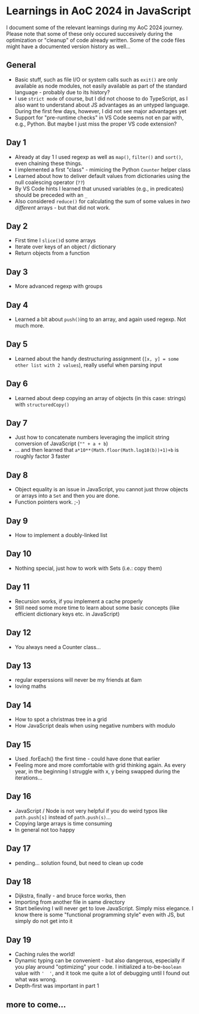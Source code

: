 # Learnings in AoC 2024 in JavaScript

I document some of the relevant learnings during my AoC 2024 journey. Please note that some of these only occured succesively during the optimization or "cleanup" of code already written. Some of the code files might have a documented version history as well...

## General

- Basic stuff, such as file I/O or system calls such as `exit()` are only available as node modules, not easily available as part of the standard language - probably due to its history?
- I use `strict mode` of course, but I did not choose to do TypeScript, as I also want to understand about JS advantages as an untyped language. During the first few days, however, I did not see major advantages yet
- Support for "pre-runtime checks" in VS Code seems not en par with, e.g., Python. But maybe I just miss the proper VS code extension?

 
## Day 1

- Already at day 1 I used regexp as well as `map()`, `filter()` and `sort()`, even chaining these things.
- I implemented a first "class" - mimicing the Python `Counter` helper class
- Learned about how to deliver default values from dictionaries using the null coalescing operator (`??`)
- By VS Code hints I learned that unused variables (e.g., in predicates) should be preceded with an `_`
- Also considered `reduce()` for calculating the sum of some values in _two different_ arrays - but that did not work.

## Day 2

- First time I `slice()`d some arrays
- Iterate over keys of an object / dictionary
- Return objects from a function

## Day 3

- More advanced regexp with groups

## Day 4

- Learned a bit about `push()`ing to an array, and again used regexp. Not much more.

## Day 5

- Learned about the handy destructuring assignment (`[x, y] = some other list with 2 values`), really useful when parsing input 

## Day 6

- Learned about deep copying an array of objects (in this case: strings) with `structuredCopy()`

## Day 7

- Just how to concatenate numbers leveraging the implicit string conversion of JavaScript (`"" + a + b`)
- ... and then learned that `a*10**(Math.floor(Math.log10(b))+1)+b` is roughly factor 3 faster

## Day 8

- Object equality is an issue in JavaScript, you cannot just throw objects or arrays into a `Set` and then you are done.
- Function pointers work. ;-)

## Day 9

- How to implement a doubly-linked list

## Day 10

- Nothing special, just how to work with Sets (i.e.: copy them)

## Day 11

- Recursion works, if you implement a cache properly
- Still need some more time to learn about some basic concepts (like efficient
  dictionary keys etc. in JavaScript)

## Day 12

- You always need a Counter class...

## Day 13

- regular experssions will never be my friends at 6am
- loving maths

## Day 14

- How to spot a christmas tree in a grid
- How JavaScript deals when using negative numbers with modulo

## Day 15

- Used .forEach() the first time - could have done that earlier
- Feeling more and more comfortable with grid thinking again. As every year,
  in the beginning I struggle with x, y being swapped during the iterations...

## Day 16

- JavaScript / Node is not very helpful if you do weird typos like `path.push[s]` instead of `path.push(s)`...
- Copying large arrays is time consuming
- In general not too happy

## Day 17

- pending... solution found, but need to clean up code

## Day 18

- Dijkstra, finally - and bruce force works, then
- Importing from another file in same directory
- Start believing I will never get to love JavaScript. Simply miss elegance. I know there is some 
  "functional programming style" even with JS, but simply do not get into it 

## Day 19

- Caching rules the world!
- Dynamic typing can be convenient - but also dangerous, especially if you play around "optimizing" 
  your code. I initialized a to-be-`boolean` value with `'  '`, and it took me quite a lot of 
  debugging until I found out what was wrong.
- Depth-first was important in part 1

## more to come...